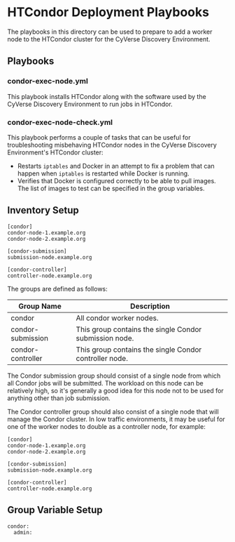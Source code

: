 # HTCondor Deployment Playbooks

The playbooks in this directory can be used to prepare to add a worker node to the HTCondor cluster for the CyVerse
Discovery Environment.

## Playbooks

### condor-exec-node.yml

This playbook installs HTCondor along with the software used by the CyVerse Discovery Environment to run jobs in
HTCondor.

### condor-exec-node-check.yml

This playbook performs a couple of tasks that can be useful for troubleshooting misbehaving HTCondor nodes in the
CyVerse Discovery Environment's HTCondor cluster:

- Restarts `iptables` and Docker in an attempt to fix a problem that can happen when `iptables` is restarted while
  Docker is running.
- Verifies that Docker is configured correctly to be able to pull images. The list of images to test can be specified in
  the group variables.

## Inventory Setup

```
[condor]
condor-node-1.example.org
condor-node-2.example.org

[condor-submission]
submission-node.example.org

[condor-controller]
controller-node.example.org
```

The groups are defined as follows:

| Group Name        | Description                                            |
| ----------------- | ------------------------------------------------------ |
| condor            | All condor worker nodes.                               |
| condor-submission | This group contains the single Condor submission node. |
| condor-controller | This group contains the single Condor controller node. |

The Condor submission group should consist of a single node from which all Condor jobs will be submitted. The workload
on this node can be relatively high, so it's generally a good idea for this node not to be used for anything other than
job submission.

The Condor controller group should also consist of a single node that will manage the Condor cluster. In low traffic
environments, it may be useful for one of the worker nodes to double as a controller node, for example:

```
[condor]
condor-node-1.example.org
condor-node-2.example.org

[condor-submission]
submission-node.example.org

[condor-controller]
controller-node.example.org
```

## Group Variable Setup

```
condor:
  admin:
```

